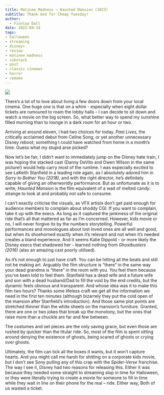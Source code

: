 ```yaml
---
title: Matinee Madness – Haunted Mansion (2023)
subtitle: Thank God for Cheap Tuesday!
author:
  - Finnlay Dall
date: 2023-09-19
tags:
- halloween
- streaming
- disney+
- review
- matinee madness
- substack
- post
- classic cinemas
- horror
- remake
---
```

[![](https://substackcdn.com/image/fetch/w*1456,c*limit,f*auto,q*auto:good,fl*progressive:steep/https%3A%2F%2Fsubstack-post-media.s3.amazonaws.com%2Fpublic%2Fimages%2Fd47c88e8-f801-46d7-bec9-82ad7afa2f82*6192x3074.jpeg)](https://substackcdn.com/image/fetch/f*auto,q*auto:good,fl*progressive:steep/https%3A%2F%2Fsubstack-post-media.s3.amazonaws.com%2Fpublic%2Fimages%2Fd47c88e8-f801-46d7-bec9-82ad7afa2f82*6192x3074.jpeg)

There’s a lot of to love about living a few doors down from your local cinema. One huge one is that on a whim - especially when eight dollar tickets are rumoured to roam the lobby halls - I can decide to sit down and watch a movie on the big screen. So, what better way to spend my sunshine filled morning than to lounge in a dark room for an hour or two. 

Arriving at around eleven, I had two choices for today. *Past Lives,* the critically acclaimed debut from Celine Song, or yet another unnecessary Disney reboot; something I could have watched from home in a month’s time. Guess what my stupid arse picked?

Now let’s be fair, I didn’t want to immediately jump on the Disney hate train, I was hoping the stacked cast (Danny DeVito and Owen Wilson in the same picture!) would help carry most of the runtime. I was especially excited to see LaKeith Stanfield in a leading role again, as I absolutely adored him in *Sorry to Bother You (2018),* and with the right director, he’s definitely capable of giving an otherworldly performance. But as unfortunate as it is to write, *Haunted Mansion* is the film equivalent of a wad of melted candy: strange to look at and probably not safe to consume. 

I can’t exactly criticise the visuals, as VFX artists don’t get paid enough for audience members to complain about shoddy CGI. If you want to complain, take it up with the execs. As long as it captured the jankiness of the original ride that’s all that mattered as far as I’m concerned. However, kids movie or no, I will never forgive its by the numbers storytelling. Powerful performances and monologues about lost loved ones are all well and good, but when its shoehorned exactly when it’s relevant and not when it’s needed creates a bland experience. And it seems Katie Dippold - or more likely the Disney execs that shadowed her - learned nothing from *Ghostbusters (2016)* (also an amazing cast poorly utilised). 

As it’s not enough to just have craft. You can be hitting all the beats and still not be making art. Arguably the film structure is “there” in the same way your dead grandma is “there” in the room with you. You feel them because you’ve been told to feel them. Stanfield has a dead wife and a future wife and son with a dead husband/Dad to fill the void by the end credits, but the dynamic feels obvious and transparent. And whose idea was it to make this film two hours? Thanks some lifeless craft we get all the information we need in the first ten minutes (although bizarrely they put the cold open of the mansion after Stanfield’s introduction). And those same plot points are stretched thinner than the white sheets on the mansion’s furniture. Granted, there are one or two jokes that break up the monotony, but the ones that raise more than a chuckle are far and few between.

The costumes and set pieces are the only saving grace, but even those are rushed by quicker than the titular ride. So, most of the film is spent sitting around denying the existence of ghosts, being scared of ghosts or crying over ghosts.

Ultimately, the film can tick all the boxes it wants, but it won’t capture hearts. And you might call me harsh for shitting on a corporate kids movie, but I don’t see Sony pulling any of this crap with the *Spider-Verse* franchise. The way I see it, Disney had two reasons for releasing this. Either it was because they needed some straight to streaming slop in time for Halloween, or they were literally trying to create a movie for someone to fill in time while they wait in line on their phone for the real – ride. Either way, Both of us wasted a ticket.
